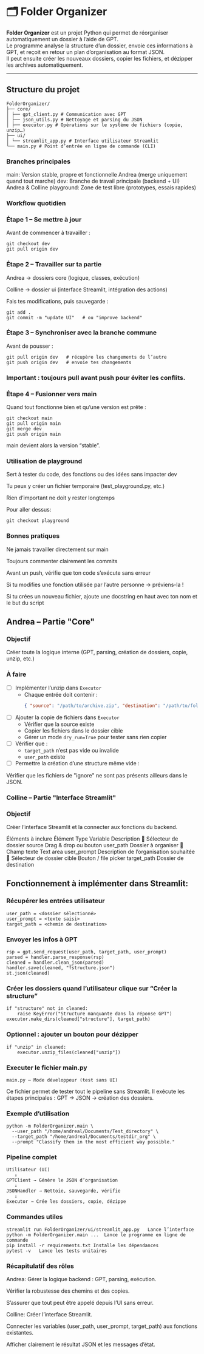 # 🗂️ Folder Organizer

**Folder Organizer** est un projet Python qui permet de réorganiser automatiquement un dossier à l’aide de GPT.  
Le programme analyse la structure d’un dossier, envoie ces informations à GPT, et reçoit en retour un plan d’organisation au format JSON.  
Il peut ensuite créer les nouveaux dossiers, copier les fichiers, et dézipper les archives automatiquement.

---

## Structure du projet
```
FolderOrganizer/
├── core/
│ ├── gpt_client.py # Communication avec GPT
│ ├── json_utils.py # Nettoyage et parsing du JSON
│ ├── executor.py # Opérations sur le système de fichiers (copie, unzip…)
├── ui/
│ └── streamlit_app.py # Interface utilisateur Streamlit
└── main.py # Point d’entrée en ligne de commande (CLI)
```

### Branches principales

main:	Version stable, propre et fonctionnelle	Andrea (merge uniquement quand tout marche)
dev:	Branche de travail principale (backend + UI)	Andrea & Colline
playground:	Zone de test libre (prototypes, essais rapides)	

### Workflow quotidien
### Étape 1 – Se mettre à jour

Avant de commencer à travailler :

```
git checkout dev
git pull origin dev
```

### Étape 2 – Travailler sur ta partie

Andrea → dossiers core (logique, classes, exécution)

Colline → dossier ui (interface Streamlit, intégration des actions)

Fais tes modifications, puis sauvegarde :
```
git add .
git commit -m "update UI"   # ou "improve backend"
```

### Étape 3 – Synchroniser avec la branche commune

Avant de pousser :
```
git pull origin dev   # récupère les changements de l’autre
git push origin dev   # envoie tes changements
```

### Important : toujours pull avant push pour éviter les conflits.

### Étape 4 – Fusionner vers main

Quand tout fonctionne bien et qu’une version est prête :
```
git checkout main
git pull origin main
git merge dev
git push origin main
```

main devient alors la version “stable”.

### Utilisation de playground

Sert à tester du code, des fonctions ou des idées sans impacter dev

Tu peux y créer un fichier temporaire (test_playground.py, etc.)

Rien d’important ne doit y rester longtemps

Pour aller dessus: 
```
git checkout playground 
```

### Bonnes pratiques

Ne jamais travailler directement sur main

Toujours commenter clairement les commits

Avant un push, vérifie que ton code s’exécute sans erreur

Si tu modifies une fonction utilisée par l’autre personne → préviens-la !

Si tu crées un nouveau fichier, ajoute une docstring en haut avec ton nom et le but du script

##  Andrea – Partie "Core"

### Objectif
Créer toute la logique interne (GPT, parsing, création de dossiers, copie, unzip, etc.)

### À faire
- [ ] Implémenter l’unzip dans `Executor`
  - Chaque entrée doit contenir :
    ```json
    { "source": "/path/to/archive.zip", "destination": "/path/to/folder" }
    ```
- [ ] Ajouter la copie de fichiers dans `Executor`
  - Vérifier que la source existe  
  - Copier les fichiers dans le dossier cible  
  - Gérer un mode `dry_run=True` pour tester sans rien copier
- [ ] Vérifier que :
  - `target_path` n’est pas vide ou invalide  
  - `user_path` existe
- [ ] Permettre la création d’une structure même vide :

 Vérifier que les fichiers de "ignore" ne sont pas présents ailleurs dans le JSON.

### Colline – Partie "Interface Streamlit"
###  Objectif
Créer l’interface Streamlit et la connecter aux fonctions du backend.

Éléments à inclure
Élément	                         Type	                Variable	 Description
📁 Sélecteur de dossier source	Drag & drop ou bouton	user_path	Dossier à organiser
💬 Champ texte	                Text area	            user_prompt	Description de l’organisation souhaitée
🎯 Sélecteur de dossier cible	Bouton / file picker	target_path	Dossier de destination

## Fonctionnement à implémenter dans Streamlit:

### Récupérer les entrées utilisateur

```
user_path = <dossier sélectionné>
user_prompt = <texte saisi>
target_path = <chemin de destination>
```

### Envoyer les infos à GPT
```
rsp = gpt.send_request(user_path, target_path, user_prompt)
parsed = handler.parse_response(rsp)
cleaned = handler.clean_json(parsed)
handler.save(cleaned, "fstructure.json")
st.json(cleaned)
```

### Créer les dossiers quand l’utilisateur clique sur “Créer la structure”
```
if "structure" not in cleaned:
    raise KeyError("Structure manquante dans la réponse GPT")
executor.make_dirs(cleaned["structure"], target_path)
```
### Optionnel : ajouter un bouton pour dézipper
```
if "unzip" in cleaned:
    executor.unzip_files(cleaned["unzip"])

```
### Executer le fichier main.py
```
main.py – Mode développeur (test sans UI)
```
Ce fichier permet de tester tout le pipeline sans Streamlit.
Il exécute les étapes principales : GPT → JSON → création des dossiers.

### Exemple d’utilisation
```
python -m FolderOrganizer.main \
  --user_path "/home/andreal/Documents/Test_directory" \
  --target_path "/home/andreal/Documents/testdir_org" \
  --prompt "Classify them in the most efficient way possible."
```

### Pipeline complet
```
Utilisateur (UI)
   ↓
GPTClient → Génère le JSON d’organisation
   ↓
JSONHandler → Nettoie, sauvegarde, vérifie
   ↓
Executor → Crée les dossiers, copie, dézippe
```
### Commandes utiles
```
streamlit run FolderOrganizer/ui/streamlit_app.py	Lance l’interface
python -m FolderOrganizer.main ...	Lance le programme en ligne de commande
pip install -r requirements.txt	Installe les dépendances
pytest -v	Lance les tests unitaires
```
### Récapitulatif des rôles
Andrea:
Gérer la logique backend : GPT, parsing, exécution.

Vérifier la robustesse des chemins et des copies.

S’assurer que tout peut être appelé depuis l’UI sans erreur.

Colline:
Créer l’interface Streamlit.

Connecter les variables (user_path, user_prompt, target_path) aux fonctions existantes.

Afficher clairement le résultat JSON et les messages d’état.

